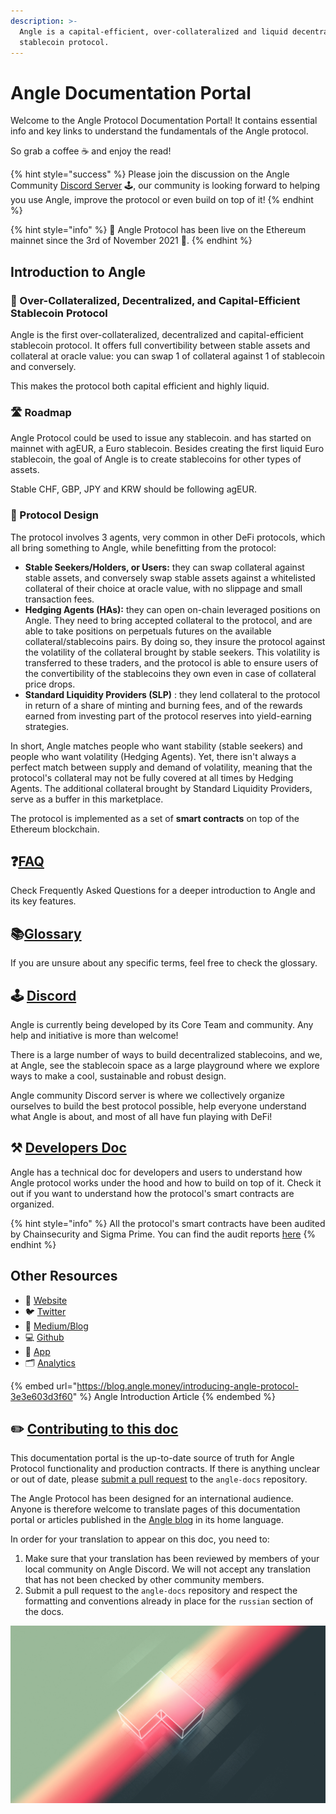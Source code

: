 ```yaml
---
description: >-
  Angle is a capital-efficient, over-collateralized and liquid decentralized
  stablecoin protocol.
---
```


# Angle Documentation Portal

Welcome to the Angle Protocol Documentation Portal! It contains essential info and key links to understand the fundamentals of the Angle protocol.

So grab a coffee ☕ and enjoy the read!

{% hint style="success" %}
Please join the discussion on the Angle Community [Discord Server](https://discord.gg/67WSSZqBG6) 🕹️, our community is looking forward to helping you use Angle, improve the protocol or even build on top of it!
{% endhint %}

{% hint style="info" %}
📅 Angle Protocol has been live on the Ethereum mainnet since the 3rd of November 2021 🍁.
{% endhint %}

## Introduction to Angle

### 🏅 Over-Collateralized, Decentralized, and Capital-Efficient Stablecoin Protocol

Angle is the first over-collateralized, decentralized and capital-efficient stablecoin protocol. It offers full convertibility between stable assets and collateral at oracle value: you can swap 1 of collateral against 1 of stablecoin and conversely.

This makes the protocol both capital efficient and highly liquid.

### 🛣️ Roadmap

Angle Protocol could be used to issue any stablecoin. and has started on mainnet with agEUR, a Euro stablecoin. Besides creating the first liquid Euro stablecoin, the goal of Angle is to create stablecoins for other types of assets.

Stable CHF, GBP, JPY and KRW should be following agEUR.

### 🎨 Protocol Design

The protocol involves 3 agents, very common in other DeFi protocols, which all bring something to Angle, while benefitting from the protocol:

- **Stable Seekers/Holders, or Users:** they can swap collateral against stable assets, and conversely swap stable assets against a whitelisted collateral of their choice at oracle value, with no slippage and small transaction fees.
- **Hedging Agents (HAs):** they can open on-chain leveraged positions on Angle. They need to bring accepted collateral to the protocol, and are able to take positions on perpetuals futures on the available collateral/stablecoins pairs. By doing so, they insure the protocol against the volatility of the collateral brought by stable seekers. This volatility is transferred to these traders, and the protocol is able to ensure users of the convertibility of the stablecoins they own even in case of collateral price drops.
- **Standard Liquidity Providers (SLP)** : they lend collateral to the protocol in return of a share of minting and burning fees, and of the rewards earned from investing part of the protocol reserves into yield-earning strategies.

In short, Angle matches people who want stability (stable seekers) and people who want volatility (Hedging Agents). Yet, there isn't always a perfect match between supply and demand of volatility, meaning that the protocol's collateral may not be fully covered at all times by Hedging Agents. The additional collateral brought by Standard Liquidity Providers, serve as a buffer in this marketplace.

The protocol is implemented as a set of **smart contracts** on top of the Ethereum blockchain.

## ❓[FAQ](faq.md)

Check Frequently Asked Questions for a deeper introduction to Angle and its key features.

## 📚[Glossary](glossary.md)

If you are unsure about any specific terms, feel free to check the glossary.

## 🕹️ [Discord](https://discord.gg/3vaHCJw7Mz)

Angle is currently being developed by its Core Team and community. Any help and initiative is more than welcome!

There is a large number of ways to build decentralized stablecoins, and we, at Angle, see the stablecoin space as a large playground where we explore ways to make a cool, sustainable and robust design.

Angle community Discord server is where we collectively organize ourselves to build the best protocol possible, help everyone understand what Angle is about, and most of all have fun playing with DeFi!

## ⚒️ [Developers Doc](https://developers.angle.money)

Angle has a technical doc for developers and users to understand how Angle protocol works under the hood and how to build on top of it. Check it out if you want to understand how the protocol's smart contracts are organized.

{% hint style="info" %}
All the protocol's smart contracts have been audited by Chainsecurity and Sigma Prime. You can find the audit reports [here](resources/security/README.md)
{% endhint %}

## Other Resources

- 📡 [Website](https://angle.money)
- 🐦 [Twitter](https://twitter.com/AngleProtocol)
- 🌳 [Medium/Blog](https://blog.angle.money)
- 💻 [Github](https://github.com/AngleProtocol)
- 📀 [App](https://app.angle.money)
- 🗂️ [Analytics](https://analytics.angle.money/#/home)

{% embed url="https://blog.angle.money/introducing-angle-protocol-3e3e603d3f60" %}
Angle Introduction Article
{% endembed %}

## ✏️ [Contributing to this doc](https://github.com/AngleProtocol/angle-docs)

This documentation portal is the up-to-date source of truth for Angle Protocol functionality and production contracts. If there is anything unclear or out of date, please [submit a pull request](https://github.com/AngleProtocol/angle-docs) to the `angle-docs` repository.

The Angle Protocol has been designed for an international audience. Anyone is therefore welcome to translate pages of this documentation portal or articles published in the [Angle blog](https://blog.angle.money) in its home language.

In order for your translation to appear on this doc, you need to:

1. Make sure that your translation has been reviewed by members of your local community on Angle Discord. We will not accept any translation that has not been checked by other community members.
2. Submit a pull request to the `angle-docs` repository and respect the formatting and conventions already in place for the `russian` section of the docs.

![Join Angle Playground!](.gitbook/assets/angle_multi_back.jpg)
